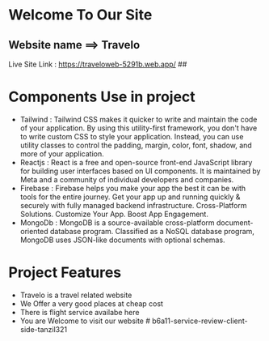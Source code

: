   # Welcome To Our Site #


## Website name ==> Travelo ##

Live Site Link : https://traveloweb-5291b.web.app/ ##

# Components Use in project

* Tailwind : Tailwind CSS makes it quicker to write and maintain the code of your application. By using this utility-first framework, you don't have to write custom CSS to style your application. Instead, you can use utility classes to control the padding, margin, color, font, shadow, and more of your application. 
* Reactjs : React is a free and open-source front-end JavaScript library for building user interfaces based on UI components. It is maintained by Meta and a community of individual developers and companies. 
* Firebase : Firebase helps you make your app the best it can be with tools for the entire journey. Get your app up and running quickly & securely with fully managed backend infrastructure. Cross-Platform Solutions. Customize Your App. Boost App Engagement. 
* MongoDb : MongoDB is a source-available cross-platform document-oriented database program. Classified as a NoSQL database program, MongoDB uses JSON-like documents with optional schemas.

# Project Features

* Travelo is a travel related website
* We Offer a very good places at cheap cost
* There is flight service availabe here
* You are Welcome to visit our website
#   b 6 a 1 1 - s e r v i c e - r e v i e w - c l i e n t - s i d e - t a n z i l 3 2 1 
 
 